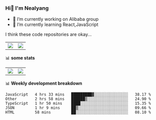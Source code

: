 ### Hi👋 I'm Nealyang

- 🔭 I’m currently working on Alibaba group
- 🌱 I’m currently learning React,JavaScript


I think these code repositories are okay...

<table>
  <tbody>
    <tr>
      <td>
        <a href="https://github.com/Nealyang/React-Express-Blog-Demo">
          <img align="center" src="https://github-readme-stats.vercel.app/api/pin/?username=Nealyang&repo=React-Express-Blog-Demo&theme=chartreuse-dark" />
        </a>
      </td>
       <td>
        <a href="https://github.com/Nealyang/PersonalBlog">
          <img align="center" src="https://github-readme-stats.vercel.app/api/pin/?username=Nealyang&repo=PersonalBlog&theme=chartreuse-dark" />
        </a>
      </td>
    </tr>
  </tbody>
</table>

📊 **some stats**


<table>
  <tbody>
    <tr>
      <td>
          <img align="center" src="https://github-readme-stats.vercel.app/api?username=Nealyang&theme=chartreuse-dark&show_icons=true" />
      </td>
       <td>
          <img align="center" src="https://github-readme-stats.vercel.app/api/top-langs/?username=Nealyang&theme=chartreuse-dark" />
      </td>
    </tr>
  </tbody>
</table>

📊 **Weekly development breakdown**

<!--START_SECTION:waka-->
```text
JavaScript   4 hrs 33 mins   █████████▓░░░░░░░░░░░░░░░   38.17 % 
Other        2 hrs 58 mins   ██████▒░░░░░░░░░░░░░░░░░░   24.90 % 
TypeScript   1 hr 50 mins    ████░░░░░░░░░░░░░░░░░░░░░   15.35 % 
JSON         1 hr 9 mins     ██▒░░░░░░░░░░░░░░░░░░░░░░   09.66 % 
HTML         58 mins         ██░░░░░░░░░░░░░░░░░░░░░░░   08.10 % 
```
<!--END_SECTION:waka-->
